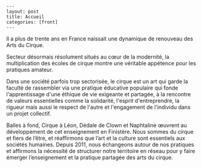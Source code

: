     ---
    layout: post
    title: Accueil
    categories: [front]
    --- 
    
Il a plus de trente ans en France naissait une dynamique de renouveau des  Arts du Cirque.

Secteur désormais résolument situés au cœur de la modernité, la multiplication des écoles de cirque montre une véritable appétence pour les pratiques amateur.

Dans une société parfois trop sectorisée, le cirque est un art qui garde la faculté de rassembler via une pratique éducative populaire qui fonde l'apprentissage d'une éthique de vie exigeante et partagée, à la rencontre de valeurs essentielles comme la solidarité, l'esprit d'entreprendre, la rigueur mais aussi le respect de l'autre et l'engagement de l'individu dans un projet collectif.

Balles à fond, Cirque à Léon, Dédale de Clown et Naphtaline œuvrent au développement de cet enseignement en Finistère. Nous sommes du cirque et fiers de l’être, et réaffirmons que l’art et la culture sont essentiels aux sociétés humaines. Depuis 2011, nous échangeons autour de nos pratiques et affirmons la nécessité de structurer notre territoire en réseau pour y faire émerger l’enseignement et la pratique partagée des arts du cirque.
